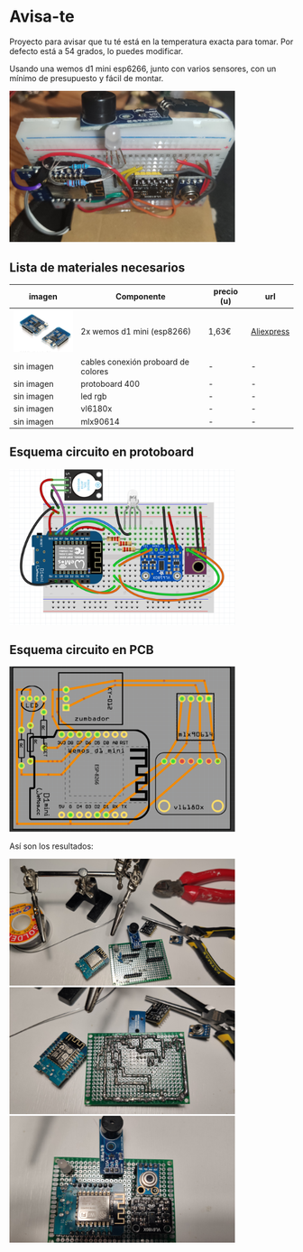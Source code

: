 # Avisa-te

Proyecto para avisar que tu té está en la temperatura exacta para tomar. Por defecto está a 54 grados, lo puedes modificar. 

Usando una wemos d1 mini esp6266, junto con varios sensores, con un mínimo de presupuesto y fácil de montar.

<img src="./images/avisa-te.jpg" width="400"> 

## Lista de materiales necesarios

imagen | Componente |  precio (u) | url
------- |------------- |------- | --------
<img src="./images/components/wemos-d1-mini.png" width="120"> | 2x wemos d1 mini (esp8266) |  1,63€  | [Aliexpress](https://es.aliexpress.com/item/32958591238.html?spm=a2g0s.9042311.0.0.274263c01DRJqH)
sin imagen | cables conexión proboard de colores | - | -
sin imagen | protoboard 400 | - | -
sin imagen | led rgb | - | -
sin imagen | vl6180x | - | -
sin imagen | mlx90614 | - | -


## Esquema circuito en protoboard

<img src="./images/frintzing-protoboard.png" width="400"> 


## Esquema circuito en PCB

<img src="./images/frintzing-pcb.png" width="400"> 

Así son los resultados:

<img src="./images/pcb1.jpg" width="400"> 
<img src="./images/pcb2.jpg" width="400"> 
<img src="./images/pcb3.jpg" width="400"> 